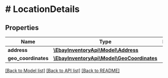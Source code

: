 # # LocationDetails

## Properties

Name | Type | Description | Notes
------------ | ------------- | ------------- | -------------
**address** | [**\EbayInventoryApi\Model\Address**](Address.md) |  | [optional] 
**geo_coordinates** | [**\EbayInventoryApi\Model\GeoCoordinates**](GeoCoordinates.md) |  | [optional] 

[[Back to Model list]](../../README.md#documentation-for-models) [[Back to API list]](../../README.md#documentation-for-api-endpoints) [[Back to README]](../../README.md)


